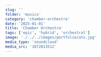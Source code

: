 ```yaml
---
slug: ''
folder: 'musics'
category: 'chamber-orchestra'
date: '2025-01-01'
title: 'Chamber Orchestra'
tags: ['epic', 'hybrid', 'orchestral']
image: './../../images/portfolio/ats.jpg'
media_type: 'soundcloud'
media_src: '1872813512'
---
```

